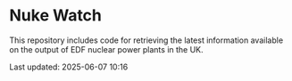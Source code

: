 # Nuke Watch

This repository includes code for retrieving the latest information available on the output of EDF nuclear power plants in the UK.

Last updated: 2025-06-07 10:16